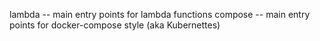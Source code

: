 
lambda -- main entry points for lambda functions
compose -- main entry points for docker-compose style (aka Kubernettes)
